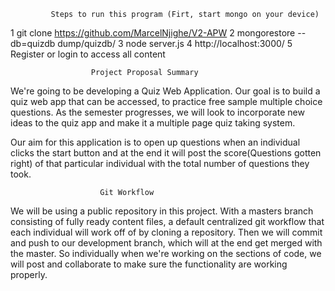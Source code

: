              Steps to run this program (Firt, start mongo on your device)
1  git clone https://github.com/MarcelNjighe/V2-APW
2  mongorestore --db=quizdb dump/quizdb/
3  node server.js
4  http://localhost:3000/
5  Register or login to access all content


                      Project Proposal Summary

We're going to be developing a Quiz Web Application. Our goal is to build a quiz web app that can be accessed, to practice free sample multiple choice questions. As the semester progresses, we will look to incorporate new ideas to the quiz app and make it a multiple page quiz taking system.

Our aim for this application is to open up questions when an individual clicks the start button and at the end it will post the score(Questions gotten right) of that particular individual with the total number of questions they took.

                        Git Workflow
We will be using a public repository in this project. With a masters branch consisting of fully ready content files, a default centralized git workflow that each individual will work off of by cloning a repository. Then we will commit and push to our development branch, which will at the end get merged with the master. So individually when we're working on the sections of code, we will post and collaborate to make sure the functionality are working properly.
